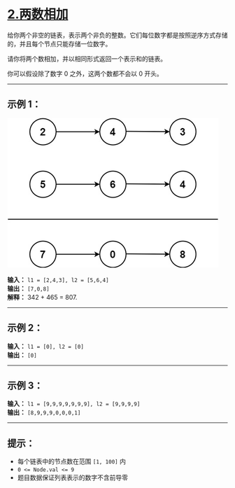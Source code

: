 # [2.两数相加](https://leetcode.cn/problems/add-two-numbers/description)

给你两个非空的链表，表示两个非负的整数。它们每位数字都是按照逆序方式存储的，并且每个节点只能存储一位数字。

请你将两个数相加，并以相同形式返回一个表示和的链表。

你可以假设除了数字 0 之外，这两个数都不会以 0 开头。

---

## 示例 1：

![示例1](../images/2.两数相加.jpg)

**输入：** `l1 = [2,4,3], l2 = [5,6,4]`  
**输出：** `[7,0,8]`  
**解释：** 342 + 465 = 807.

---

## 示例 2：

**输入：** `l1 = [0], l2 = [0]`  
**输出：** `[0]`

---

## 示例 3：

**输入：** `l1 = [9,9,9,9,9,9,9], l2 = [9,9,9,9]`  
**输出：** `[8,9,9,9,0,0,0,1]`

---

## 提示：

- 每个链表中的节点数在范围 `[1, 100]` 内
- `0 <= Node.val <= 9`
- 题目数据保证列表表示的数字不含前导零 
